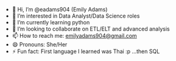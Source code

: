 - 👋 Hi, I’m @eadams904 (Emily Adams)
- 👀 I’m interested in Data Analyst/Data Science roles
- 🌱 I’m currently learning python
- 💞️ I’m looking to collaborate on ETL/ELT and advanced analysis
- 📫 How to reach me: emilyadams904@gmail.com
- 😄 Pronouns: She/Her
- ⚡ Fun fact: First language I learned was Thai :p ...then SQL

<!---
eadams904/eadams904 is a ✨ special ✨ repository because its `README.md` (this file) appears on your GitHub profile.
You can click the Preview link to take a look at your changes.
--->

